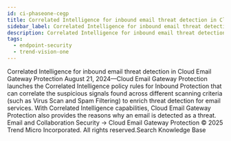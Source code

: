 ```yaml
---
id: ci-phaseone-cegp
title: Correlated Intelligence for inbound email threat detection in Cloud Email Gateway Protection
sidebar_label: Correlated Intelligence for inbound email threat detection in Cloud Email Gateway Protection
description: Correlated Intelligence for inbound email threat detection in Cloud Email Gateway Protection
tags:
  - endpoint-security
  - trend-vision-one
---
```


 Correlated Intelligence for inbound email threat detection in Cloud Email Gateway Protection August 21, 2024—Cloud Email Gateway Protection launches the Correlated Intelligence policy rules for Inbound Protection that can correlate the suspicious signals found across different scanning criteria (such as Virus Scan and Spam Filtering) to enrich threat detection for email services. With Correlated Intelligence capabilities, Cloud Email Gateway Protection also provides the reasons why an email is detected as a threat. Email and Collaboration Security → Cloud Email Gateway Protection © 2025 Trend Micro Incorporated. All rights reserved.Search Knowledge Base